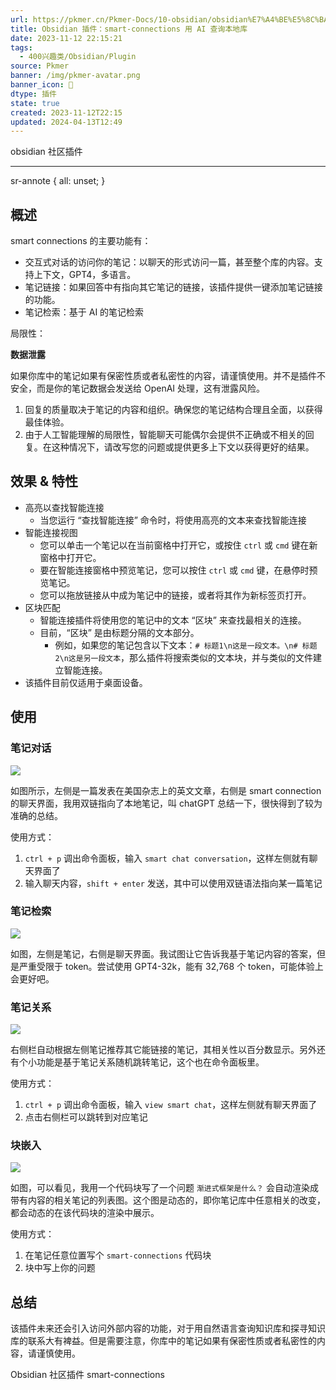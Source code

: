 ```yaml
---
url: https://pkmer.cn/Pkmer-Docs/10-obsidian/obsidian%E7%A4%BE%E5%8C%BA%E6%8F%92%E4%BB%B6/smart-connections/#%E6%80%BB%E7%BB%93
title: Obsidian 插件：smart-connections 用 AI 查询本地库
date: 2023-11-12 22:15:21
tags:
  - 400兴趣类/Obsidian/Plugin
source: Pkmer
banner: /img/pkmer-avatar.png
banner_icon: 🔖
dtype: 插件
state: true
created: 2023-11-12T22:15
updated: 2024-04-13T12:49
---
```

<div class="menu-toggle"> <SidebarToggle client:idle ></SidebarToggle> </div>

obsidian 社区插件

* * *

sr-annote { all: unset; }

## 概述

smart connections 的主要功能有：

*   交互式对话的访问你的笔记：以聊天的形式访问一篇，甚至整个库的内容。支持上下文，GPT4，多语言。
*   笔记链接：如果回答中有指向其它笔记的链接，该插件提供一键添加笔记链接的功能。
*   笔记检索：基于 AI 的笔记检索

局限性：

**数据泄露**

如果你库中的笔记如果有保密性质或者私密性的内容，请谨慎使用。并不是插件不安全，而是你的笔记数据会发送给 OpenAI 处理，这有泄露风险。

1.  回复的质量取决于笔记的内容和组织。确保您的笔记结构合理且全面，以获得最佳体验。
2.  由于人工智能理解的局限性，智能聊天可能偶尔会提供不正确或不相关的回复。在这种情况下，请改写您的问题或提供更多上下文以获得更好的结果。

## 效果 & 特性

*   高亮以查找智能连接
    *   当您运行 “查找智能连接” 命令时，将使用高亮的文本来查找智能连接
*   智能连接视图
    *   您可以单击一个笔记以在当前窗格中打开它，或按住 `ctrl` 或 `cmd` 键在新窗格中打开它。
    *   要在智能连接窗格中预览笔记，您可以按住 `ctrl` 或 `cmd` 键，在悬停时预览笔记。
    *   您可以拖放链接从中成为笔记中的链接，或者将其作为新标签页打开。
*   区块匹配
    *   智能连接插件将使用您的笔记中的文本 “区块” 来查找最相关的连接。
    *   目前，“区块” 是由标题分隔的文本部分。
        *   例如，如果您的笔记包含以下文本：`# 标题1\n这是一段文本。\n# 标题2\n这是另一段文本`，那么插件将搜索类似的文本块，并与类似的文件建立智能连接。
*   该插件目前仅适用于桌面设备。

## 使用

### 笔记对话

![](https://cdn.pkmer.cn/images/202306130928020.png!pkmer)

如图所示，左侧是一篇发表在美国杂志上的英文文章，右侧是 smart connection 的聊天界面，我用双链指向了本地笔记，叫 chatGPT 总结一下，很快得到了较为准确的总结。

使用方式：

1.  `ctrl + p` 调出命令面板，输入 `smart chat conversation`，这样左侧就有聊天界面了
2.  输入聊天内容，`shift + enter` 发送，其中可以使用双链语法指向某一篇笔记

### 笔记检索

![](https://cdn.pkmer.cn/images/202306131011856.png!pkmer)

如图，左侧是笔记，右侧是聊天界面。我试图让它告诉我基于笔记内容的答案，但是严重受限于 token。尝试使用 GPT4-32k，能有 32,768 个 token，可能体验上会更好吧。

### 笔记关系

![](https://cdn.pkmer.cn/images/202306130952307.png!pkmer)

右侧栏自动根据左侧笔记推荐其它能链接的笔记，其相关性以百分数显示。另外还有个小功能是基于笔记关系随机跳转笔记，这个也在命令面板里。

使用方式：

1.  `ctrl + p` 调出命令面板，输入 `view smart chat`，这样左侧就有聊天界面了
2.  点击右侧栏可以跳转到对应笔记

### 块嵌入

![](https://cdn.pkmer.cn/images/202306131114445.png!pkmer)

如图，可以看见，我用一个代码块写了一个问题 `渐进式框架是什么？` 会自动渲染成带有内容的相关笔记的列表图。这个图是动态的，即你笔记库中任意相关的改变，都会动态的在该代码块的渲染中展示。

使用方式：

1.  在笔记任意位置写个 `smart-connections` 代码块
2.  块中写上你的问题

## 总结

该插件未来还会引入访问外部内容的功能，对于用自然语言查询知识库和探寻知识库的联系大有裨益。但是需要注意，你库中的笔记如果有保密性质或者私密性的内容，请谨慎使用。

Obsidian 社区插件 smart-connections